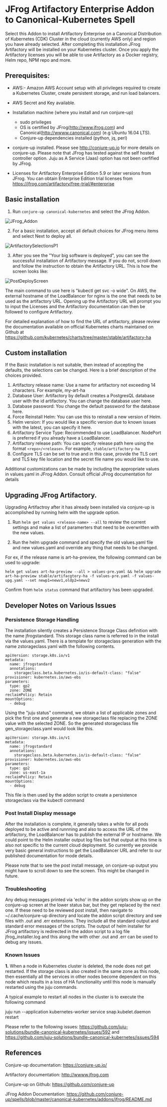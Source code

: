 # JFrog Artifactory Enterprise Addon to Canonical-Kubernetes Spell

Select this Addon to install Artifactory Enterprise on a Canonical Distribution of Kubernetes (CDK) Cluster in the cloud (currently AWS only) and region you have already selected. After completing this installation JFrog Artifactory will be installed on your Kubernetes cluster. Once you apply the Artifactory licenses you will be able to use Artifactory as a Docker registry, Helm repo, NPM repo and more.

## Prerequisites:

- AWS:- Amazon AWS Account setup with all privileges required to create a Kubernetes Cluster, create persistent storage, and run load balancers.

- AWS Secret and Key available.

- Installation machine (where you install and run conjure-up)
  -  sudo privileges
  -  OS is certified by JFrog(<http://www.jfrog.com>) and Canonical(<http://wwww.canonical.com>) (e.g Ubuntu 16.04 LTS).
  -  Conjure-up dependencies installed (python, jq, perl)


- conjure-up installed. Please see http://conjure-up.io for more details on conjure-up. Please note that JFrog has tested against the self hosted controller option. Juju as A Service (Jaas) option has not been cerfified by JFrog.

- Licenses for Artifactory Enterprise Edition 5.9 or later versions from JFrog. You can obtain Enterprise Edition trial licenses from https://jfrog.com/artifactory/free-trial/#enterprise

## Basic installation

1. Run `conjure-up canonical-kubernetes` and select the JFrog Addon.


![JFrog_Addon](images/jfrog_addon.png)


2. For a basic installation, accept all default choices for JFrog menu items and select Next to deploy all.

![ArtifactorySelectionsP1](images/selectionp1.png)


3. After you see the "Your big software is deployed", you can see the successful installation of Artifactory message. If you do not, scroll down and follow the instruction to obtain the Artifactory URL.  This is how the screen looks like:

![PostDeployScreen](images/postdeploy.png)


The main command to use here is "kubectl get svc -o wide". On AWS, the external hostname of the LoadBalancer for nginx is the one that needs to be used as the artifactory URL. Opening up the Artifactory URL will prompt you to input the Licenses and the Artifactory documentation can then be followed to configure Artifactory.

For detailed explanation of how to find the URL of artifactory, please review the documentation available on official Kubernetes charts maintained on Github at https://github.com/kubernetes/charts/tree/master/stable/artifactory-ha

## Custom installation

If the Basic installation is not suitable, then instead of accepting the defaults, the selections can be changed. Here is a brief description of the choices provided.

1. Artifactory release name: Use a name for artifactory not exceeding 14 characters. For example, my-art-ha
2. Database User: Artifactory by default creates a PostgresQL database user with the id artifactory. You can change the database user here.
3. Database password: You change the default password for the database here.
4. Force Reinstall Helm: You can use this to reinstall a new version of Helm.
5. Helm version: If you would like a specific version due to known issues with the latest, you can specify it here.
6. Artifactory Service Type: Recommended to use LoadBalancer. NodePort is preferred if you already have a LoadBalancer.
7. Artifactory release path: You can specify release path here using the format `<repo>/<release>`. For example, `stable/artifactory-ha`
8. Configure TLS can be set to true and in this case, provide the TLS cert and TLS key file location and the secret file name you would like to use.


Additional customizations can be made by including the appropriate values in values.yaml in JFrog Addon. Consult official JFrog documentation for details

## Upgrading JFrog Artifactory.

Upgrading Artifactroy after it has already been installed via conjure-up is accomplished by running helm with the upgrade option.

1. Run `helm get values <release-name> --all` to review the current settings and make a list of paramerters that need to be overwritten with the new values.

2. Run the helm upgrade command and specify the old values.yaml file and new values.yaml and override any thing that needs to be changed.

For ex, if the release name is art-ha-preview, the following command can be used to upgrade:

```
helm get values art-ha-preview --all > values-pre.yaml && helm upgrade art-ha-preview stable/artifacgtory-ha -f values-pre.yaml -f values-upg.yaml --set newp1=newv1,oldp2=newv2
```

Confirm from `helm status` command that artifactory has been upgraded.



## Developer Notes on Various Issues

### Persistence Storage Handling

The installation silently creates a Persistence Storage Class definition with the name jfrogstandard. This storage class name is referred to in the install via the values.yaml. There is a template for storageclass generation with the name zstorageclass.yaml with the following contents.

```
apiVersion: storage.k8s.io/v1
metadata:
  name: jfrogstandard
  annotations:
    storageclass.beta.kubernetes.io/is-default-class: "false"
provisioner: kubernetes.io/aws-ebs
parameters:
  type: gp2
  zone: ZONE
reclaimPolicy: Retain
mountOptions:
  - debug
```

Using the "juju status" command, we obtain a list of applicable zones and pick the first one and generate a new storageclass file replacing the ZONE value with the selected ZONE. So the generated storageclass file gen_storageclass.yaml would look like this.
```
apiVersion: storage.k8s.io/v1
metadata:
  name: jfrogstandard
  annotations:
    storageclass.beta.kubernetes.io/is-default-class: "false"
provisioner: kubernetes.io/aws-ebs
parameters:
  type: gp2
  zone: us-east-1a
reclaimPolicy: Retain
mountOptions:
  - debug
```

This file is then used by the addon script to create a persistence storageclass via the kubectl command

### Post Install Display message

After the installation is complete, it generally takes a while for all pods deployed to be active and runnning and also to access the URL of the artifactory, the LoadBalancer has to publish the external IP or hostname.  We could point to the Helm installer output log files but that output at this time is also not specific to the current cloud deployment. So currently we provide very basic general instructions to get the LoadBalancer URL and refer to our published documentation for mode details.

Please note that to see the post install message, on conjure-up output you might have to scroll down to see the screen.
This might be changed in future.


### Troubleshooting

Any debug messages printed via 'echo' in the addon scripts show up on the conjure-up screen at the lower status bar, but they get replaced by the next one. If these need to be reviewed post install, then navigate to ~/.cache/conjure-up directory and locate the addon script directory and see files with .out and .err extensions. They include all the standard output and standard error messages of the scripts. The output of helm installer for JFrog artifactory is redirected in the addon script to a log file jfrog_installer.log and this along the with other .out and .err can be used to debug any issues.


### Known Issues

**1.** When a node in Kubernetes cluster is deleted, the node does not get restarted. If the storage 
class is also created in the same zone as this node, then essentially all the services in other nodes
become dependent on this node which results in a loss of HA functionality until this node is manually restarted
using the juju commands. 

A typical example to restart all nodes in the cluster is to execute the following command

juju run --application kubernetes-worker service snap.kubelet.daemon restart

Please refer to the following issues: https://github.com/juju-solutions/bundle-canonical-kubernetes/issues/592 and
https://github.com/juju-solutions/bundle-canonical-kubernetes/issues/594 


## References

Conjure-up documentation: https://conjure-up.io/

Artifactory documentation: http://wwww.jfrog.com

Conjure-up on Github: https://github.com/conjure-up

JFrog Addon Documentation: https://github.com/conjure-up/spells/blob/master/canonical-kubernetes/addons/jfrog/README.md
